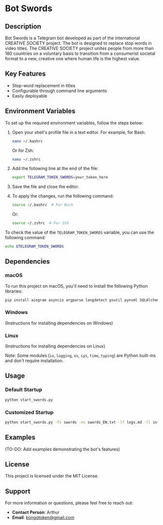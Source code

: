 # Bot Swords

## Description

Bot Swords is a Telegram bot developed as part of the international CREATIVE SOCIETY project. The bot is designed to replace stop words in video titles. The CREATIVE SOCIETY project unites people from more than 180 countries on a voluntary basis to transition from a consumerist societal format to a new, creative one where human life is the highest value.

## Key Features

- Stop-word replacement in titles
- Configurable through command line arguments
- Easily deployable

## Environment Variables

To set up the required environment variables, follow the steps below:

1. Open your shell's profile file in a text editor. For example, for Bash:

    ```bash
    nano ~/.bashrc
    ```

   Or for Zsh:

    ```bash
    nano ~/.zshrc
    ```

2. Add the following line at the end of the file:

    ```bash
    export TELEGRAM_TOKEN_SWORDS=your_token_here
    ```

3. Save the file and close the editor.

4. To apply the changes, run the following command:

    ```bash
    source ~/.bashrc  # For Bash
    ```

   Or:

    ```bash
    source ~/.zshrc  # For Zsh
    ```

To check the value of the `TELEGRAM_TOKEN_SWORDS` variable, you can use the following command:

```bash
echo $TELEGRAM_TOKEN_SWORDS
```

## Dependencies

### macOS

To run this project on macOS, you'll need to install the following Python libraries:

```bash
pip install aiogram asyncio argparse langdetect psutil pynvml SQLAlchemy chardet
```

### Windows

(Instructions for installing dependencies on Windows)

### Linux

(Instructions for installing dependencies on Linux)

Note: Some modules (`io`, `logging`, `os`, `sys`, `time`, `typing`) are Python built-ins and don't require installation.

## Usage

### Default Startup

```bash
python start_swords.py
```

### Customized Startup

```bash
python start_swords.py -fs swords -ns swords_EN.txt -lf logs.md -ll info
```

## Examples

(TO-DO: Add examples demonstrating the bot's features)

## License

This project is licensed under the MIT License.

## Support

For more information or questions, please feel free to reach out:

- **Contact Person**: Arthur
- **Email**: [kongotoken@gmail.com](mailto:kongotoken@gmail.com)

